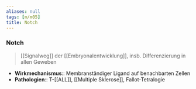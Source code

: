 ```yaml
---
aliases: null
tags: [m/m05]
title: Notch
---
```

### Notch
> [[Signalweg]] der [[Embryonalentwicklung]], insb. Differenzierung in allen Geweben
- **Wirkmechanismus**:: Membranständiger Ligand auf benachbarten Zellen
- **Pathologien**:: T-[[ALL]], [[Multiple Sklerose]], Fallot-Tetralogie